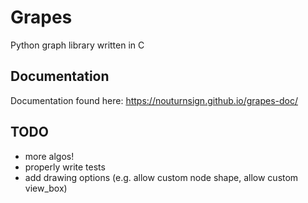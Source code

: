 # Grapes
Python graph library written in C

## Documentation
Documentation found here: https://nouturnsign.github.io/grapes-doc/

## TODO
*   more algos!
*   properly write tests
*   add drawing options (e.g. allow custom node shape, allow custom view_box)